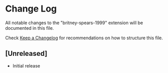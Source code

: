 # Change Log

All notable changes to the "britney-spears-1999" extension will be documented in this file.

Check [Keep a Changelog](http://keepachangelog.com/) for recommendations on how to structure this file.

## [Unreleased]

- Initial release
